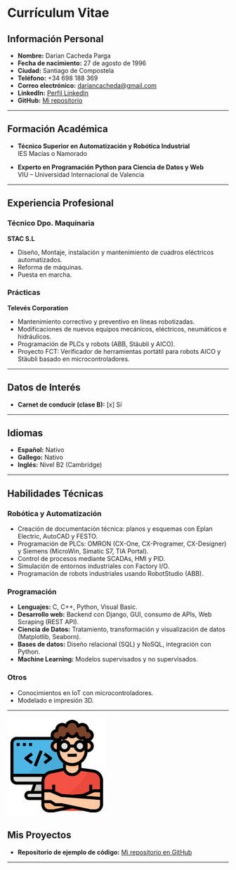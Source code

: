 # Currículum Vitae

## Información Personal

- **Nombre:** Darian Cacheda Parga
- **Fecha de nacimiento:** 27 de agosto de 1996
- **Ciudad:** Santiago de Compostela
- **Teléfono:** +34 698 188 369
- **Correo electrónico:** [dariancacheda@gmail.com](mailto:dariancacheda@gmail.com)
- **LinkedIn:** [Perfil LinkedIn](https://linkedin.com/in/dariancacheda)
- **GitHub:** [Mi repositorio](https://github.com/DarianCP)

---

## Formación Académica

- **Técnico Superior en Automatización y Robótica Industrial**  
  IES Macías o Namorado

- **Experto en Programación Python para Ciencia de Datos y Web**  
  VIU – Universidad Internacional de Valencia

---

## Experiencia Profesional

###  Técnico Dpo. Maquinaria
**STAC S.L**
- Diseño, Montaje, instalación y mantenimiento de cuadros eléctricos automatizados.  
- Reforma de máquinas.
- Puesta en marcha.

### Prácticas  
**Televés Corporation**
- Mantenimiento correctivo y preventivo en líneas robotizadas.  
- Modificaciones de nuevos equipos mecánicos, eléctricos, neumáticos e hidráulicos.  
- Programación de PLCs y robots (ABB, Stäubli y AICO).  
- Proyecto FCT: Verificador de herramientas portátil para robots AICO y Stäubli basado en microcontroladores.

---

## Datos de Interés

- **Carnet de conducir (clase B):** [x] Sí

---

## Idiomas

- **Español:** Nativo
- **Gallego:** Nativo
- **Inglés:** Nivel B2 (Cambridge)

---

## Habilidades Técnicas

### Robótica y Automatización
- Creación de documentación técnica: planos y esquemas con Eplan Electric, AutoCAD y FESTO.
- Programación de PLCs: OMRON (CX-One, CX-Programer, CX-Designer) y Siemens (MicroWin, Simatic S7, TIA Portal).
- Control de procesos mediante SCADAs, HMI y PID.
- Simulación de entornos industriales con Factory I/O.
- Programación de robots industriales usando RobotStudio (ABB).

### Programación
- **Lenguajes:** C, C++, Python, Visual Basic.  
- **Desarrollo web:** Backend con Django, GUI, consumo de APIs, Web Scraping (REST API).  
- **Ciencia de Datos:** Tratamiento, transformación y visualización de datos (Matplotlib, Seaborn).  
- **Bases de datos:** Diseño relacional (SQL) y NoSQL, integración con Python.  
- **Machine Learning:** Modelos supervisados y no supervisados.

### Otros
- Conocimientos en IoT con microcontroladores.  
- Modelado e impresión 3D.  

---

![Muestra de trabajo](imagen.png)

## Mis Proyectos

- **Repositorio de ejemplo de código:** [Mi repositorio en GitHub](https://github.com/DarianCP/mi-repositorio)
---
